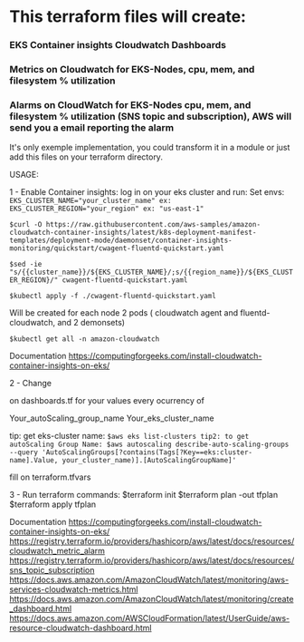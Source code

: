 # This terraform files will create:

### EKS Container insights Cloudwatch Dashboards
### Metrics on Cloudwatch for EKS-Nodes, cpu, mem, and filesystem % utilization
### Alarms on CloudWatch for EKS-Nodes cpu, mem, and filesystem % utilization (SNS topic and subscription), AWS will send you a email reporting the alarm
It's only exemple implementation, you could transform it in a module or just add this files on your terraform directory.

USAGE:

1 - Enable Container insights: log in on your eks cluster and run: Set envs: ```EKS_CLUSTER_NAME="your_cluster_name" ex: EKS_CLUSTER_REGION="your_region" ex: "us-east-1"```

```$curl -O https://raw.githubusercontent.com/aws-samples/amazon-cloudwatch-container-insights/latest/k8s-deployment-manifest-templates/deployment-mode/daemonset/container-insights-monitoring/quickstart/cwagent-fluentd-quickstart.yaml```

```$sed -ie "s/{{cluster_name}}/${EKS_CLUSTER_NAME}/;s/{{region_name}}/${EKS_CLUSTER_REGION}/" cwagent-fluentd-quickstart.yaml```

```$kubectl apply -f ./cwagent-fluentd-quickstart.yaml```

Will be created for each node 2 pods ( cloudwatch agent and fluentd-cloudwatch, and 2 demonsets)

```$kubectl get all -n amazon-cloudwatch```

Documentation https://computingforgeeks.com/install-cloudwatch-container-insights-on-eks/

2 - Change

on dashboards.tf for your values every ocurrency of

Your_autoScaling_group_name Your_eks_cluster_name

tip: get eks-cluster name:
```$aws eks list-clusters tip2: to get autoScaling Group Name: $aws autoscaling describe-auto-scaling-groups --query 'AutoScalingGroups[?contains(Tags[?Key==eks:cluster-name].Value, your_cluster_name)].[AutoScalingGroupName]'```

fill on terraform.tfvars

3 - Run terraform commands: $terraform init $terraform plan -out tfplan $terraform apply tfplan

Documentation https://computingforgeeks.com/install-cloudwatch-container-insights-on-eks/ https://registry.terraform.io/providers/hashicorp/aws/latest/docs/resources/cloudwatch_metric_alarm https://registry.terraform.io/providers/hashicorp/aws/latest/docs/resources/sns_topic_subscription https://docs.aws.amazon.com/AmazonCloudWatch/latest/monitoring/aws-services-cloudwatch-metrics.html https://docs.aws.amazon.com/AmazonCloudWatch/latest/monitoring/create_dashboard.html https://docs.aws.amazon.com/AWSCloudFormation/latest/UserGuide/aws-resource-cloudwatch-dashboard.html
